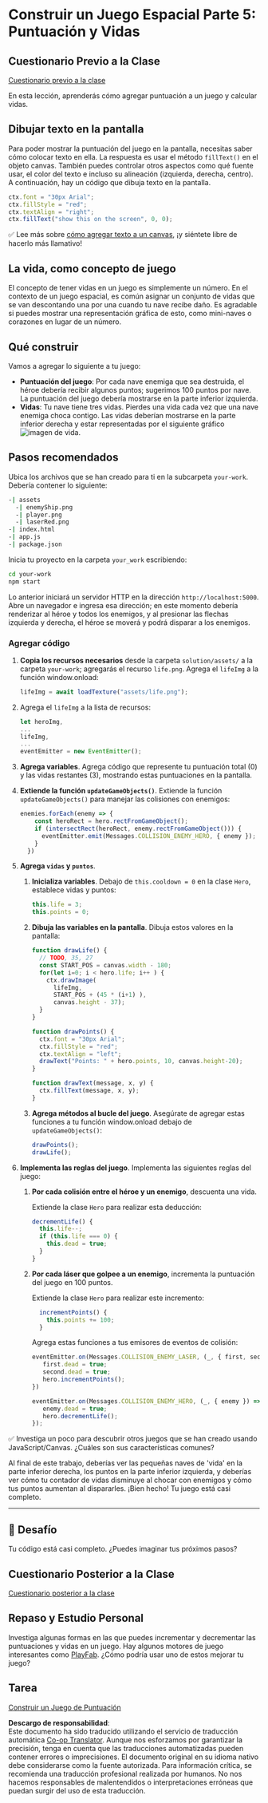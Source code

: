 <!--
CO_OP_TRANSLATOR_METADATA:
{
  "original_hash": "4e8250db84b027c9ff816b4e4c093457",
  "translation_date": "2025-08-24T12:27:13+00:00",
  "source_file": "6-space-game/5-keeping-score/README.md",
  "language_code": "es"
}
-->
# Construir un Juego Espacial Parte 5: Puntuación y Vidas

## Cuestionario Previo a la Clase

[Cuestionario previo a la clase](https://ff-quizzes.netlify.app/web/quiz/37)

En esta lección, aprenderás cómo agregar puntuación a un juego y calcular vidas.

## Dibujar texto en la pantalla

Para poder mostrar la puntuación del juego en la pantalla, necesitas saber cómo colocar texto en ella. La respuesta es usar el método `fillText()` en el objeto canvas. También puedes controlar otros aspectos como qué fuente usar, el color del texto e incluso su alineación (izquierda, derecha, centro). A continuación, hay un código que dibuja texto en la pantalla.

```javascript
ctx.font = "30px Arial";
ctx.fillStyle = "red";
ctx.textAlign = "right";
ctx.fillText("show this on the screen", 0, 0);
```

✅ Lee más sobre [cómo agregar texto a un canvas](https://developer.mozilla.org/docs/Web/API/Canvas_API/Tutorial/Drawing_text), ¡y siéntete libre de hacerlo más llamativo!

## La vida, como concepto de juego

El concepto de tener vidas en un juego es simplemente un número. En el contexto de un juego espacial, es común asignar un conjunto de vidas que se van descontando una por una cuando tu nave recibe daño. Es agradable si puedes mostrar una representación gráfica de esto, como mini-naves o corazones en lugar de un número.

## Qué construir

Vamos a agregar lo siguiente a tu juego:

- **Puntuación del juego**: Por cada nave enemiga que sea destruida, el héroe debería recibir algunos puntos; sugerimos 100 puntos por nave. La puntuación del juego debería mostrarse en la parte inferior izquierda.
- **Vidas**: Tu nave tiene tres vidas. Pierdes una vida cada vez que una nave enemiga choca contigo. Las vidas deberían mostrarse en la parte inferior derecha y estar representadas por el siguiente gráfico ![imagen de vida](../../../../6-space-game/5-keeping-score/solution/assets/life.png).

## Pasos recomendados

Ubica los archivos que se han creado para ti en la subcarpeta `your-work`. Debería contener lo siguiente:

```bash
-| assets
  -| enemyShip.png
  -| player.png
  -| laserRed.png
-| index.html
-| app.js
-| package.json
```

Inicia tu proyecto en la carpeta `your_work` escribiendo:

```bash
cd your-work
npm start
```

Lo anterior iniciará un servidor HTTP en la dirección `http://localhost:5000`. Abre un navegador e ingresa esa dirección; en este momento debería renderizar al héroe y todos los enemigos, y al presionar las flechas izquierda y derecha, el héroe se moverá y podrá disparar a los enemigos.

### Agregar código

1. **Copia los recursos necesarios** desde la carpeta `solution/assets/` a la carpeta `your-work`; agregarás el recurso `life.png`. Agrega el `lifeImg` a la función window.onload:

    ```javascript
    lifeImg = await loadTexture("assets/life.png");
    ```

1. Agrega el `lifeImg` a la lista de recursos:

    ```javascript
    let heroImg,
    ...
    lifeImg,
    ...
    eventEmitter = new EventEmitter();
    ```
  
2. **Agrega variables**. Agrega código que represente tu puntuación total (0) y las vidas restantes (3), mostrando estas puntuaciones en la pantalla.

3. **Extiende la función `updateGameObjects()`**. Extiende la función `updateGameObjects()` para manejar las colisiones con enemigos:

    ```javascript
    enemies.forEach(enemy => {
        const heroRect = hero.rectFromGameObject();
        if (intersectRect(heroRect, enemy.rectFromGameObject())) {
          eventEmitter.emit(Messages.COLLISION_ENEMY_HERO, { enemy });
        }
      })
    ```

4. **Agrega `vidas` y `puntos`**. 
   1. **Inicializa variables**. Debajo de `this.cooldown = 0` en la clase `Hero`, establece vidas y puntos:

        ```javascript
        this.life = 3;
        this.points = 0;
        ```

   1. **Dibuja las variables en la pantalla**. Dibuja estos valores en la pantalla:

        ```javascript
        function drawLife() {
          // TODO, 35, 27
          const START_POS = canvas.width - 180;
          for(let i=0; i < hero.life; i++ ) {
            ctx.drawImage(
              lifeImg, 
              START_POS + (45 * (i+1) ), 
              canvas.height - 37);
          }
        }
        
        function drawPoints() {
          ctx.font = "30px Arial";
          ctx.fillStyle = "red";
          ctx.textAlign = "left";
          drawText("Points: " + hero.points, 10, canvas.height-20);
        }
        
        function drawText(message, x, y) {
          ctx.fillText(message, x, y);
        }

        ```

   1. **Agrega métodos al bucle del juego**. Asegúrate de agregar estas funciones a tu función window.onload debajo de `updateGameObjects()`:

        ```javascript
        drawPoints();
        drawLife();
        ```

1. **Implementa las reglas del juego**. Implementa las siguientes reglas del juego:

   1. **Por cada colisión entre el héroe y un enemigo**, descuenta una vida.
   
      Extiende la clase `Hero` para realizar esta deducción:

        ```javascript
        decrementLife() {
          this.life--;
          if (this.life === 0) {
            this.dead = true;
          }
        }
        ```

   2. **Por cada láser que golpee a un enemigo**, incrementa la puntuación del juego en 100 puntos.

      Extiende la clase `Hero` para realizar este incremento:
    
        ```javascript
          incrementPoints() {
            this.points += 100;
          }
        ```

        Agrega estas funciones a tus emisores de eventos de colisión:

        ```javascript
        eventEmitter.on(Messages.COLLISION_ENEMY_LASER, (_, { first, second }) => {
           first.dead = true;
           second.dead = true;
           hero.incrementPoints();
        })

        eventEmitter.on(Messages.COLLISION_ENEMY_HERO, (_, { enemy }) => {
           enemy.dead = true;
           hero.decrementLife();
        });
        ```

✅ Investiga un poco para descubrir otros juegos que se han creado usando JavaScript/Canvas. ¿Cuáles son sus características comunes?

Al final de este trabajo, deberías ver las pequeñas naves de 'vida' en la parte inferior derecha, los puntos en la parte inferior izquierda, y deberías ver cómo tu contador de vidas disminuye al chocar con enemigos y cómo tus puntos aumentan al dispararles. ¡Bien hecho! Tu juego está casi completo.

---

## 🚀 Desafío

Tu código está casi completo. ¿Puedes imaginar tus próximos pasos?

## Cuestionario Posterior a la Clase

[Cuestionario posterior a la clase](https://ff-quizzes.netlify.app/web/quiz/38)

## Repaso y Estudio Personal

Investiga algunas formas en las que puedes incrementar y decrementar las puntuaciones y vidas en un juego. Hay algunos motores de juego interesantes como [PlayFab](https://playfab.com). ¿Cómo podría usar uno de estos mejorar tu juego?

## Tarea

[Construir un Juego de Puntuación](assignment.md)

**Descargo de responsabilidad**:  
Este documento ha sido traducido utilizando el servicio de traducción automática [Co-op Translator](https://github.com/Azure/co-op-translator). Aunque nos esforzamos por garantizar la precisión, tenga en cuenta que las traducciones automatizadas pueden contener errores o imprecisiones. El documento original en su idioma nativo debe considerarse como la fuente autorizada. Para información crítica, se recomienda una traducción profesional realizada por humanos. No nos hacemos responsables de malentendidos o interpretaciones erróneas que puedan surgir del uso de esta traducción.